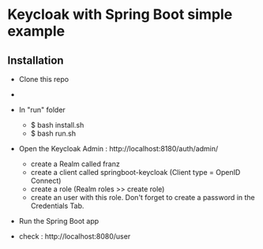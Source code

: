 # Keycloak with Spring Boot simple example

## Installation
- Clone this repo
- 
- In "run" folder
  - $ bash install.sh
  - $ bash run.sh

- Open the Keycloak Admin : http://localhost:8180/auth/admin/
  - create a Realm called franz
  - create a client called springboot-keycloak (Client type = OpenID Connect)
  - create a role (Realm roles >> create role)
  - create an user with this role. Don't forget to create a password in the Credentials Tab.

- Run the Spring Boot app

- check : http://localhost:8080/user
